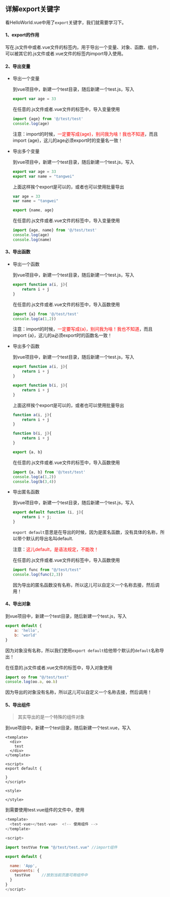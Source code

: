 ## 详解export关键字

看HelloWorld.vue中用了`export`关键字，我们就需要学习下。



#### 1、export的作用

写在.js文件中或者.vue文件的<script></script>标签内，用于导出一个变量、对象、函数、组件，可以被其它的.js文件或者.vue文件的<script></script>标签内import导入使用。



#### 2、导出变量

- 导出一个变量

  到vue项目中，新建一个test目录，随后新建一个test.js，写入

  ```javascript
  export var age = 33
  ```

  在任意的.js文件或者.vue文件的<script></script>标签中，导入变量使用

  ```javascript
  import {age} from '@/test/test'
  console.log(age)
  ```

  注意：import的时候，<font color="red">一定要写成{age}，别问我为啥！我也不知道</font>，而且import {age}，这儿的age必须export时的变量名一致！

  

- 导出多个变量

  到vue项目中，新建一个test目录，随后新建一个test.js，写入

  ```javascript
  export var age = 33
  export var name = "tangwei"
  ```

  上面这样挨个export是可以的，或者也可以使用批量导出

  ```javascript
  var age = 33
  var name = "tangwei"
  
  export {name, age}
  ```

  在任意的.js文件或者.vue文件的<script></script>标签中，导入变量使用

  ```javascript
  import {age, name} from '@/test/test'
  console.log(age)
  console.log(name)
  ```



#### 3、导出函数

- 导出一个函数

  到vue项目中，新建一个test目录，随后新建一个test.js，写入

  ```javascript
  export function a(i, j){
      return i + j
  }
  ```

  在任意的.js文件或者.vue文件的<script></script>标签中，导入函数使用

  ```javascript
  import {a} from '@/test/test'
  console.log(a(1,2))
  ```

  注意：import的时候，<font color="red">一定要写成{a}，别问我为啥！我也不知道</font>，而且import {a}，这儿的a必须export时的函数名一致！

  

- 导出多个函数

  到vue项目中，新建一个test目录，随后新建一个test.js，写入

  ```javascript
  export function a(i, j){
      return i + j
  }
  
  export function b(i, j){
      return i + j
  }
  
  ```

  上面这样挨个export是可以的，或者也可以使用批量导出

  ```javascript
  function a(i, j){
      return i + j
  }
  
  function b(i, j){
      return i + j
  }
  
  export {a, b}
  ```

  在任意的.js文件或者.vue文件的<script></script>标签中，导入函数使用

  ```javascript
  import {a, b} from '@/test/test'
  console.log(a(1,2))
  console.log(b(3,4))
  ```

  

- 导出匿名函数

  到vue项目中，新建一个test目录，随后新建一个test.js，写入

  ```javascript
  export default function (i, j){
      return i + j;
  }
  ```

  `export default`意思是在导出的时候，因为是匿名函数，没有具体的名称，所以带个默认的导出名叫default.

  注意：<font color="red">这儿default，是语法规定，不能改！</font>

  

  在任意的.js文件或者.vue文件的<script></script>标签中，导入函数使用

  ```javascript
  import func from "@/test/test"
  console.log(func(2,3))
  ```

  因为导出的匿名函数没有名称，所以这儿可以自定义一个名称去接，然后调用！





#### 4、导出对象

到vue项目中，新建一个test目录，随后新建一个test.js，写入

```javascript
export default {
    a: 'hello',
    b: 'world'
}
```

因为对象没有名称，所以我们使用`export default`给他带个默认的`default`名称导出！

在任意的.js文件或者.vue文件的<script></script>标签中，导入对象使用

```javascript
import oo from "@/test/test"
console.log(oo.a, oo.b)
```

因为导出的对象没有名称，所以这儿可以自定义一个名称去接，然后调用！



#### 5、导出组件

>  其实导出的是一个特殊的组件对象

到vue项目中，新建一个test目录，随后新建一个test.vue，写入

```vue
<template>
  <div>
    test
  </div>
</template>

<script>
export default {

}
</script>

<style>

</style>

```

到需要使用test.vue组件的文件中，使用

```javascript
<template>
  <test-vue></test-vue>  <!-- 使用组件 -->
</template>

<script>

import testVue from "@/test/test.vue" //import组件

export default {

  name: 'App',
  components: {
    testVue     //放到当前页面可用组件中
  }
}
</script>
```



































